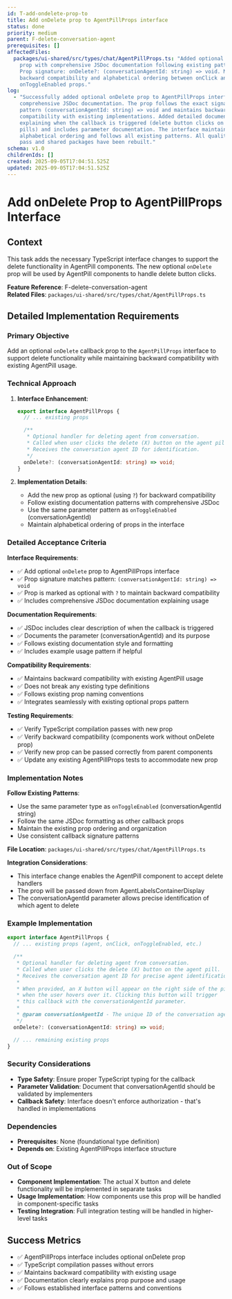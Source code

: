 ```yaml
---
id: T-add-ondelete-prop-to
title: Add onDelete prop to AgentPillProps interface
status: done
priority: medium
parent: F-delete-conversation-agent
prerequisites: []
affectedFiles:
  packages/ui-shared/src/types/chat/AgentPillProps.ts: "Added optional onDelete
    prop with comprehensive JSDoc documentation following existing patterns.
    Prop signature: onDelete?: (conversationAgentId: string) => void. Maintains
    backward compatibility and alphabetical ordering between onClick and
    onToggleEnabled props."
log:
  - "Successfully added optional onDelete prop to AgentPillProps interface with
    comprehensive JSDoc documentation. The prop follows the exact signature
    pattern (conversationAgentId: string) => void and maintains backward
    compatibility with existing implementations. Added detailed documentation
    explaining when the callback is triggered (delete button clicks on agent
    pills) and includes parameter documentation. The interface maintains
    alphabetical ordering and follows all existing patterns. All quality checks
    pass and shared packages have been rebuilt."
schema: v1.0
childrenIds: []
created: 2025-09-05T17:04:51.525Z
updated: 2025-09-05T17:04:51.525Z
---
```


# Add onDelete Prop to AgentPillProps Interface

## Context

This task adds the necessary TypeScript interface changes to support the delete functionality in AgentPill components. The new optional `onDelete` prop will be used by AgentPill components to handle delete button clicks.

**Feature Reference**: F-delete-conversation-agent  
**Related Files**: `packages/ui-shared/src/types/chat/AgentPillProps.ts`

## Detailed Implementation Requirements

### Primary Objective

Add an optional `onDelete` callback prop to the `AgentPillProps` interface to support delete functionality while maintaining backward compatibility with existing AgentPill usage.

### Technical Approach

1. **Interface Enhancement**:

   ```typescript
   export interface AgentPillProps {
     // ... existing props

     /**
      * Optional handler for deleting agent from conversation.
      * Called when user clicks the delete (X) button on the agent pill.
      * Receives the conversation agent ID for identification.
      */
     onDelete?: (conversationAgentId: string) => void;
   }
   ```

2. **Implementation Details**:
   - Add the new prop as optional (using `?`) for backward compatibility
   - Follow existing documentation patterns with comprehensive JSDoc
   - Use the same parameter pattern as `onToggleEnabled` (conversationAgentId)
   - Maintain alphabetical ordering of props in the interface

### Detailed Acceptance Criteria

**Interface Requirements**:

- ✅ Add optional `onDelete` prop to AgentPillProps interface
- ✅ Prop signature matches pattern: `(conversationAgentId: string) => void`
- ✅ Prop is marked as optional with `?` to maintain backward compatibility
- ✅ Includes comprehensive JSDoc documentation explaining usage

**Documentation Requirements**:

- ✅ JSDoc includes clear description of when the callback is triggered
- ✅ Documents the parameter (conversationAgentId) and its purpose
- ✅ Follows existing documentation style and formatting
- ✅ Includes example usage pattern if helpful

**Compatibility Requirements**:

- ✅ Maintains backward compatibility with existing AgentPill usage
- ✅ Does not break any existing type definitions
- ✅ Follows existing prop naming conventions
- ✅ Integrates seamlessly with existing optional props pattern

**Testing Requirements**:

- ✅ Verify TypeScript compilation passes with new prop
- ✅ Verify backward compatibility (components work without onDelete prop)
- ✅ Verify new prop can be passed correctly from parent components
- ✅ Update any existing AgentPillProps tests to accommodate new prop

### Implementation Notes

**Follow Existing Patterns**:

- Use the same parameter type as `onToggleEnabled` (conversationAgentId string)
- Follow the same JSDoc formatting as other callback props
- Maintain the existing prop ordering and organization
- Use consistent callback signature patterns

**File Location**: `packages/ui-shared/src/types/chat/AgentPillProps.ts`

**Integration Considerations**:

- This interface change enables the AgentPill component to accept delete handlers
- The prop will be passed down from AgentLabelsContainerDisplay
- The conversationAgentId parameter allows precise identification of which agent to delete

### Example Implementation

```typescript
export interface AgentPillProps {
  // ... existing props (agent, onClick, onToggleEnabled, etc.)

  /**
   * Optional handler for deleting agent from conversation.
   * Called when user clicks the delete (X) button on the agent pill.
   * Receives the conversation agent ID for precise agent identification.
   *
   * When provided, an X button will appear on the right side of the pill
   * when the user hovers over it. Clicking this button will trigger
   * this callback with the conversationAgentId parameter.
   *
   * @param conversationAgentId - The unique ID of the conversation agent to delete
   */
  onDelete?: (conversationAgentId: string) => void;

  // ... remaining existing props
}
```

### Security Considerations

- **Type Safety**: Ensure proper TypeScript typing for the callback
- **Parameter Validation**: Document that conversationAgentId should be validated by implementers
- **Callback Safety**: Interface doesn't enforce authorization - that's handled in implementations

### Dependencies

- **Prerequisites**: None (foundational type definition)
- **Depends on**: Existing AgentPillProps interface structure

### Out of Scope

- **Component Implementation**: The actual X button and delete functionality will be implemented in separate tasks
- **Usage Implementation**: How components use this prop will be handled in component-specific tasks
- **Testing Integration**: Full integration testing will be handled in higher-level tasks

## Success Metrics

- ✅ AgentPillProps interface includes optional onDelete prop
- ✅ TypeScript compilation passes without errors
- ✅ Maintains backward compatibility with existing usage
- ✅ Documentation clearly explains prop purpose and usage
- ✅ Follows established interface patterns and conventions
